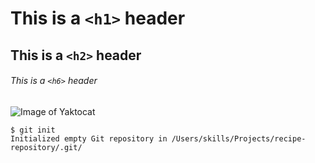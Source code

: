 # This is a `<h1>` header
## This is a `<h2>` header
###### This is a `<h6>` header

![Image of Yaktocat](https://octodex.github.com/images/yaktocat.png)

```
$ git init
Initialized empty Git repository in /Users/skills/Projects/recipe-repository/.git/
```
